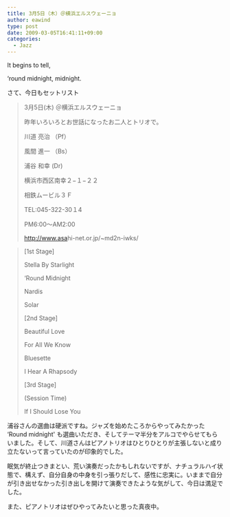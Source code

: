 ```yaml
---
title: 3月5日（木）＠横浜エルスウェーニョ
author: eawind
type: post
date: 2009-03-05T16:41:11+09:00
categories:
  - Jazz
---
```

It begins to tell,

&#8216;round midnight, midnight.

さて、今日もセットリスト

> 3月5日(木) ＠横浜エルスウェーニョ
>
> 昨年いろいろとお世話になったお二人とトリオで。
>
> 川道 亮治 （Pf）
>
> 風間 進一 （Bs）
>
> 浦谷 和幸 (Dr)
>
> 横浜市西区南幸２−１−２２
>
> 相鉄ムービル３Ｆ
>
> TEL:045-322-30１4
>
> PM6:00〜AM2:00
>
> <a href="http://www.asahi-net.or.jp/%7Emd2n-iwks/" target="_blank">http://<wbr />www.asa<wbr />hi-net.<wbr />or.jp/~<wbr />md2n-iw<wbr />ks/</a>

> [1st Stage]
>
> Stella By Starlight
>
> &#8216;Round Midnight
>
> Nardis
>
> Solar
>
> [2nd Stage]
>
> Beautiful Love
>
> For All We Know
>
> Bluesette
>
> I Hear A Rhapsody
>
> [3rd Stage]
>
> (Session Time)
>
> If I Should Lose You

浦谷さんの選曲は硬派ですね。ジャズを始めたころからやってみたかった &#8216;Round midnight' も選曲いただき、そしてテーマ半分をアルコでやらせてもらいました。そして、川道さんはピアノトリオはひとりひとりが主張しないと成り立たないって言っていたのが印象的でした。

眠気が終止つきまとい、荒い演奏だったかもしれないですが、ナチュラルハイ状態で、構えず、自分自身の中身を引っ張りだして、感性に忠実に。いままで自分が引き出せなかった引き出しを開けて演奏できたような気がして、今日は満足でした。

また、ピアノトリオはぜひやってみたいと思った真夜中。
